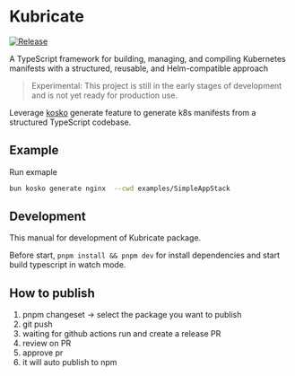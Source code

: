 # Kubricate

[![Release](https://github.com/thaitype/kubricate/actions/workflows/release.yml/badge.svg?branch=main.migrate-to-monorepo)](https://github.com/thaitype/kubricate/actions/workflows/release.yml)

A TypeScript framework for building, managing, and compiling Kubernetes manifests with a structured, reusable, and Helm-compatible approach

> Experimental: This project is still in the early stages of development and is not yet ready for production use.

Leverage [kosko](https://kosko.dev/) generate feature to generate k8s manifests from a structured TypeScript codebase.

## Example

Run exmaple
```bash
bun kosko generate nginx  --cwd examples/SimpleAppStack 
```

## Development

This manual for development of Kubricate package.

Before start, `pnpm install && pnpm dev` for install dependencies and start build typescript in watch mode.

## How to publish

1. pnpm changeset -> select the package you want to publish
2. git push 
3. waiting for github actions run and create a release PR
4. review on PR 
5. approve pr
6. it will auto publish to npm
